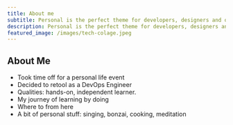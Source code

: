 ```yaml
---
title: About me
subtitle: Personal is the perfect theme for developers, designers and other creatives.
description: Personal is the perfect theme for developers, designers and other creatives.
featured_image: /images/tech-colage.jpeg
---
```


## About Me

 - Took time off for a personal life event
 - Decided to retool as a DevOps Engineer
 - Qualities: hands-on, independent learner. 
 - My journey of learning by doing
 - Where to from here
 - A bit of personal stuff: singing, bonzai, cooking, meditation